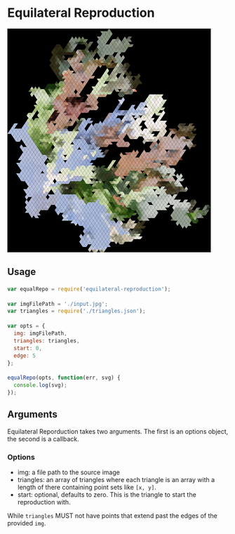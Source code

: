 # Equilateral Reproduction

![](./test/result.svg)

## Usage

```js
var equalRepo = require('equilateral-reproduction');

var imgFilePath = './input.jpg';
var triangles = require('./triangles.json');

var opts = {
  img: imgFilePath,
  triangles: triangles,
  start: 0,
  edge: 5
};

equalRepo(opts, function(err, svg) {
  console.log(svg);
});
```

## Arguments

Equilateral Reporduction takes two arguments. The first is an options object, the second is a callback.

### Options

- img: a file path to the source image
- triangles: an array of triangles where each triangle is an array with a length of there containing point sets like `[x, y]`.
- start: optional, defaults to zero. This is the triangle to start the reproduction with.

While `triangles` MUST not have points that extend past the edges of the provided `img`.
